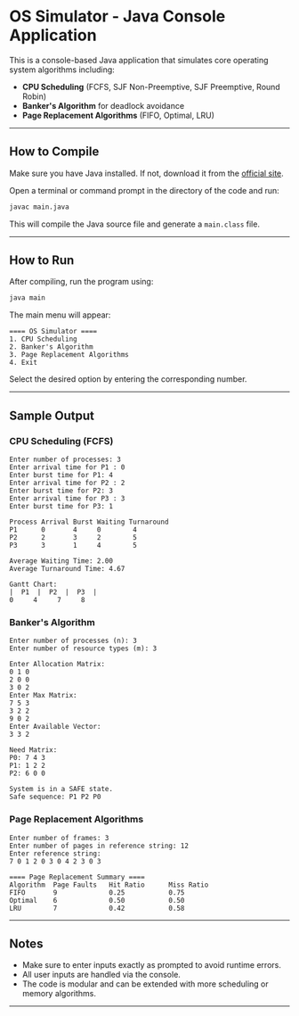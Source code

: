 # OS Simulator - Java Console Application

This is a console-based Java application that simulates core operating system algorithms including:

- **CPU Scheduling** (FCFS, SJF Non-Preemptive, SJF Preemptive, Round Robin)
- **Banker's Algorithm** for deadlock avoidance
- **Page Replacement Algorithms** (FIFO, Optimal, LRU)

---

## How to Compile

Make sure you have Java installed. If not, download it from the [official site](https://www.oracle.com/java/technologies/javase-downloads.html).

Open a terminal or command prompt in the directory of the code and run:

```bash
javac main.java
```

This will compile the Java source file and generate a `main.class` file.

---

## How to Run

After compiling, run the program using:

```bash
java main
```

The main menu will appear:

```
==== OS Simulator ====
1. CPU Scheduling
2. Banker's Algorithm
3. Page Replacement Algorithms
4. Exit
```

Select the desired option by entering the corresponding number.

---

## Sample Output

### CPU Scheduling (FCFS)

```
Enter number of processes: 3
Enter arrival time for P1 : 0
Enter burst time for P1: 4
Enter arrival time for P2 : 2
Enter burst time for P2: 3
Enter arrival time for P3 : 3
Enter burst time for P3: 1

Process Arrival Burst Waiting Turnaround
P1      0       4     0        4
P2      2       3     2        5
P3      3       1     4        5

Average Waiting Time: 2.00
Average Turnaround Time: 4.67

Gantt Chart:
|  P1  |  P2  |  P3  |
0     4     7     8
```

### Banker's Algorithm

```
Enter number of processes (n): 3
Enter number of resource types (m): 3

Enter Allocation Matrix:
0 1 0
2 0 0
3 0 2
Enter Max Matrix:
7 5 3
3 2 2
9 0 2
Enter Available Vector:
3 3 2

Need Matrix:
P0: 7 4 3
P1: 1 2 2
P2: 6 0 0

System is in a SAFE state.
Safe sequence: P1 P2 P0
```

### Page Replacement Algorithms

```
Enter number of frames: 3
Enter number of pages in reference string: 12
Enter reference string:
7 0 1 2 0 3 0 4 2 3 0 3

==== Page Replacement Summary ====
Algorithm  Page Faults   Hit Ratio      Miss Ratio
FIFO       9             0.25           0.75
Optimal    6             0.50           0.50
LRU        7             0.42           0.58
```

---

## Notes

- Make sure to enter inputs exactly as prompted to avoid runtime errors.
- All user inputs are handled via the console.
- The code is modular and can be extended with more scheduling or memory algorithms.

---
